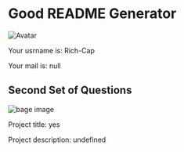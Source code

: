 # Good README Generator 
 
![Avatar](https://avatars0.githubusercontent.com/u/61104208?v=4)
 
Your usrname is: Rich-Cap
 
Your mail is: null
## Second Set of Questions  

![bage image](https://img.shields.io/static/v1?label=Version&message=2&color=<COLOR>) 
 
Project title: yes 
 
Project description: undefined 
 
